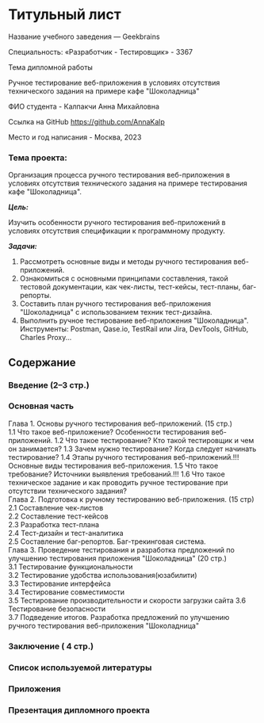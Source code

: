 # Титульный лист


 Название учебного заведения — Geekbrains

 Специальность: «Разработчик - Тестировщик» - 3367

 Тема дипломной работы

 Ручное тестирование веб-приложения в условиях отсутствия технического задания на примере кафе "Шоколадница"

 ФИО студента - Калпакчи Анна Михайловна

 Ссылка на GitHub
 https://github.com/AnnaKalp

 Место и год написания - Москва, 2023
### Тема проекта: 
Организация процесса ручного тестирования веб-приложения в условиях отсутствия технического задания на примере тестирования кафе "Шоколадница".

***Цель:***

Изучить особенности ручного тестирования веб-приложений в условиях отсутствия спецификации к программному продукту.

***Задачи:***

1.	Рассмотреть основные виды и методы ручного тестирования веб-приложений.
2.	Ознакомиться с основными принципами составления, такой тестовой документации, как чек-листы, тест-кейсы, тест-планы, баг-репорты.
3.	Составить план ручного тестирования веб-приложения "Шоколадница" с использованием техник тест-дизайна.
4.	Выполнить ручное тестирование веб-приложения "Шоколадница".
Инструменты: Postman, Qase.io, TestRail или Jira, DevTools, GitHub, Charles Proxy...
## Содержание
### Введение (2–3 стр.)
### Основная часть
Глава 1. Основы ручного тестирования веб-приложений. (15 стр.)  
  1.1 Что такое веб-приложение? Особенности тестирования веб-приложений.
  1.2 Что такое тестирование? Кто такой тестировщик и чем он занимается? 
  1.3 Зачем нужно тестирование? Когда следует начинать тестирование?
  1.4 Этапы ручного тестирования веб-приложений.!!! Основные виды тестирования веб-приложения.
  1.5 Что такое требование? Источники выявления требований.!!!
  1.6 Что такое техническое задание и как проводить ручное тестирование при отсутствии технического задания?  
Глава 2. Подготовка к ручному тестированию веб-приложения. (15 стр)  
  2.1 Составление чек-листов  
  2.2 Составление тест-кейсов  
  2.3 Разработка тест-плана  
  2.4 Тест-дизайн и тест-аналитика  
  2.5 Составление баг-репортов. Баг-трекинговая система.  
Глава 3. Проведение тестирования и разработка предложений по улучшению тестирования приложения "Шоколадница" (20 стр.)  
  3.1 Тестирование функциональности  
  3.2 Тестирование удобства использования(юзабилити)  
  3.3 Тестирование интерфейса  
  3.4 Тестирование совместимости  
  3.5 Тестирование производительности и скорости загрузки сайта 
  3.6 Тестирование безопасности  
  3.7 Подведение итогов. Разработка предложений по улучшению ручного тестирования веб-приложения "Шоколадница"  
### Заключение ( 4 стр.)  
### Список используемой литературы  
### Приложения
### Презентация дипломного проекта


